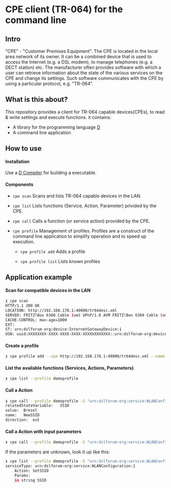 # CPE client (TR-064) for the command line

[1]: https://dlang.org/download.html
[2]: https://dlang.org/

## Intro
"CPE" - "Customer Premises Equipment". 
The CPE is located in the local area network of its owner. It can be a combined device that is used to access the Internet (e.g. a DSL modem), to manage telephones (e.g. a DECT station) etc. The manufacturer often provides software with which a user can retrieve information about the state of the various services on the CPE and change its settings. Such software communicates with the CPE by using a particular protocol, e.g. "TR-064".

## What is this about?
This repository provides a client for TR-064 capable devices(CPEs), to read & write settings and execute functions.
it contains:
- A library for the programming language [D][2]
- A command line application


## How to use

#### Installation
Use a [D Compiler][1] for building a executable.


#### Components

- `cpe scan`
Scans and lists TR-064 capable devices in the LAN.

- `cpe list`
Lists functions (Service, Action, Parameter) privided by the CPE.

- `cpe call`
Calls a function (or service action) provided by the CPE.

- `cpe profile`
Management of profiles. Profiles are a construct of the command line application to simplify operation and to speed up execution.
	- `cpe profile add`
	Adds a profile

	- `cpe profile list`
	Lists known profiles

## Application example
#### Scan for compatible devices in the LAN
```sh
❯ cpe scan
HTTP/1.1 200 OK
LOCATION: http://192.168.178.1:49000/tr64desc.xml
SERVER: FRITZ!Box 6360 Cable (um) UPnP/1.0 AVM FRITZ!Box 6360 Cable (um) 85.06.52
CACHE-CONTROL: max-age=1800
EXT:
ST: urn:dslforum-org:device:InternetGatewayDevice:1
USN: uuid:XXXXXXXX-XXXX-XXXX-XXXX-XXXXXXXXXXXX::urn:dslforum-org:device:InternetGatewayDevice:1
```

#### Create a profile
```sh
❯ cpe profile add --cpe http://192.168.178.1:49000/tr64desc.xml --name demoprofile --user admin --password gurkensalat
```

#### List the available functions (Services, Actions, Parameters)
```sh
❯ cpe list --profile demoprofile
```

#### Call a Action
```sh
❯ cpe call --profile demoprofile -S "urn:dslforum-org:service:WLANConfiguration:1" -A GetSSID
relatedStateVariable:	SSID
value:	Brezel
name:	NewSSID
direction:	out
```

#### Call a Action with input parameters
```sh
❯ cpe call --profile demoprofile -S "urn:dslforum-org:service:WLANConfiguration:1" -A SetSSID -i "SSID=MyWifi"
```

If the parameters are unknown, look it up like this:
```sh
❯ cpe list --profile demoprofile -S "urn:dslforum-org:service:WLANConfiguration:1" -A SetSSID
serviceType: urn:dslforum-org:service:WLANConfiguration:1
	Action: SetSSID
	Params:
	in string SSID
```
